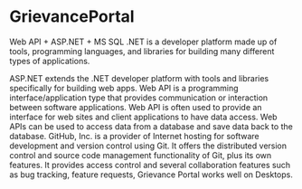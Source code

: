 # GrievancePortal
Web API + ASP.NET + MS SQL
.NET is a developer platform made up of tools, programming languages, and libraries for building many different types of applications.

ASP.NET extends the .NET developer platform with tools and libraries specifically for building web apps.
Web API is a programming interface/application type that provides communication or interaction between software applications.
Web API is often used to provide an interface for web sites and client applications to have data access.
Web APIs can be used to access data from a database and save data back to the database.
GitHub, Inc. is a provider of Internet hosting for software development and version control using Git. It offers the distributed version control and source code management functionality of Git, plus its own features. It provides access control and several collaboration features such as bug tracking, feature requests,
Grievance Portal works well on Desktops.
